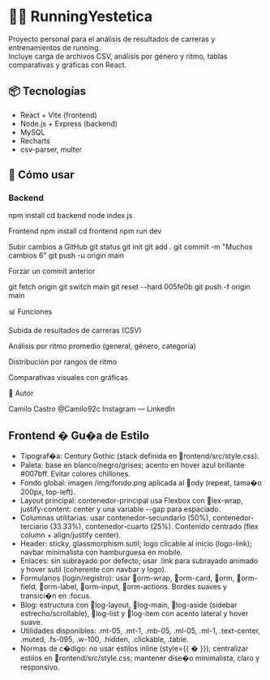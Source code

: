# 🏃‍♂️ RunningYestetica

Proyecto personal para el análisis de resultados de carreras y entrenamientos de running.  
Incluye carga de archivos CSV, análisis por género y ritmo, tablas comparativas y gráficas con React.

## 📦 Tecnologías

- React + Vite (frontend)
- Node.js + Express (backend)
- MySQL
- Recharts
- csv-parser, multer

## 🚀 Cómo usar

### Backend
npm install
cd backend
node index.js

Frontend
npm install
cd frontend
npm run dev

Subir cambios a GitHub
git status
git init
git add .
git commit -m "Muchos cambios 6"
git push -u origin main

Forzar un commit anterior

git fetch origin
git switch main
git reset --hard 005fe0b
git push -f origin main  


📊 Funciones

Subida de resultados de carreras (CSV)

Análisis por ritmo promedio (general, género, categoría)

Distribución por rangos de ritmo

Comparativas visuales con gráficas

👤 Autor

Camilo Castro @Camilo92c Instagram — LinkedIn
## Frontend � Gu�a de Estilo

- Tipograf�a: Century Gothic (stack definida en rontend/src/style.css).
- Paleta: base en blanco/negro/grises; acento en hover azul brillante #007bff. Evitar colores chillones.
- Fondo global: imagen /img/fondo.png aplicada al ody (repeat, tama�o 200px, top-left).
- Layout principal: contenedor-principal usa Flexbox con lex-wrap, justify-content: center y una variable --gap para espaciado.
- Columnas utilitarias: usar contenedor-secundario (50%), contenedor-terciario (33.33%), contenedor-cuarto (25%). Contenido centrado (flex column + align/justify center).
- Header: sticky, glassmorphism sutil; logo clicable al inicio (logo-link); navbar minimalista con hamburguesa en mobile.
- Enlaces: sin subrayado por defecto; usar .link para subrayado animado y hover sutil (coherente con navbar y logo).
- Formularios (login/registro): usar orm-wrap, orm-card, orm, orm-field, orm-label, orm-input, orm-actions. Bordes suaves y transici�n en :focus.
- Blog: estructura con log-layout, log-main, log-aside (sidebar estrecho/scrollable), log-list y log-item con acento lateral y hover suave.
- Utilidades disponibles: .mt-05, .mt-1, .mb-05, .ml-05, .ml-1, .text-center, .muted, .fs-095, .w-100, .hidden, .clickable, .table.
- Normas de c�digo: no usar estilos inline (style={{ � }}); centralizar estilos en rontend/src/style.css; mantener dise�o minimalista, claro y responsivo.
